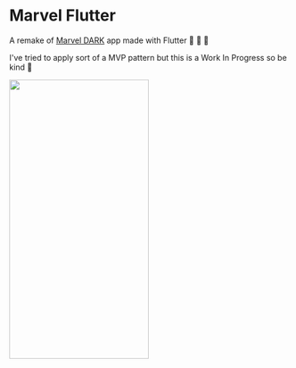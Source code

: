 # Marvel Flutter

A remake of [Marvel DARK](https://github.com/lalbuquerque/DARK) app made
with Flutter :metal: :metal: :metal:

I've tried to apply sort of a MVP pattern but this is a Work In Progress
so be kind :grimacing:

<img src="images/marvel_flutter_3.gif" width="250" height="500"/>
